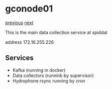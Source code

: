 # gconode01

[previous](../dockerub/) [next](../kafka01/)

This is the main data collection service at spiddal

address 172.16.255.226

## Services

  * Kafka (running in docker)
  * Data collectors (runninb by supervisor)
  * Hydrophone rsync running by cron

